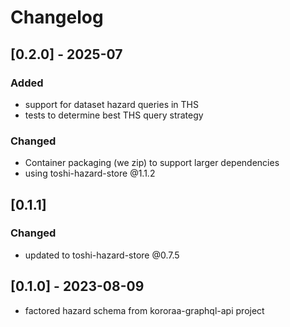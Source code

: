 # Changelog

## [0.2.0] - 2025-07

### Added
 - support for dataset hazard queries in THS
 - tests to determine best THS query strategy

### Changed
 - Container packaging (we zip) to support larger dependencies
 - using toshi-hazard-store @1.1.2

## [0.1.1]

### Changed
 - updated to toshi-hazard-store @0.7.5

## [0.1.0] - 2023-08-09

* factored hazard schema from kororaa-graphql-api project
